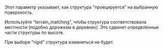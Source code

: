 Этот параметр указывает, как структура "проецируется" на выбранную поверхность.

Используйте "terrain_matching", чтобы структура соответствовала местности (подобно дорожкам в деревнях). Это сдвинет определённые части структуры по высоте.

При выборе "rigid" структура изменяться не будет.